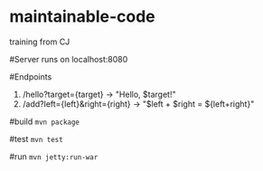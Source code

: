 # maintainable-code
training from CJ

#Server
runs on localhost:8080

#Endpoints

1. /hello?target={target} -> "Hello, $target!"
2. /add?left={left}&right={right} -> "$left + $right = ${left+right}"

#build
`mvn package`

#test
`mvn test`

#run
`mvn jetty:run-war`